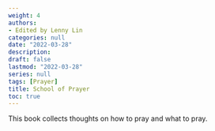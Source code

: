 ```yaml
---
weight: 4
authors:
- Edited by Lenny Lin
categories: null
date: "2022-03-28"
description: 
draft: false
lastmod: "2022-03-28"
series: null
tags: [Prayer]
title: School of Prayer
toc: true
---
```



This book collects thoughts on how to pray and what to pray.


